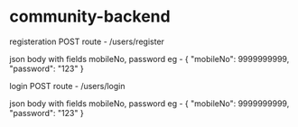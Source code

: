 # community-backend

registeration POST route - /users/register

  json body with fields mobileNo, password
  eg - 
  {
    "mobileNo": 9999999999,
    "password": "123"
  }
  
 login POST route - /users/login
 
  json body with fields mobileNo, password
  eg - 
  {
    "mobileNo": 9999999999,
    "password": "123"
  } 
